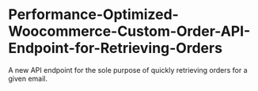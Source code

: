 # Performance-Optimized-Woocommerce-Custom-Order-API-Endpoint-for-Retrieving-Orders

A new API endpoint for the sole purpose of quickly retrieving orders for a given email.
